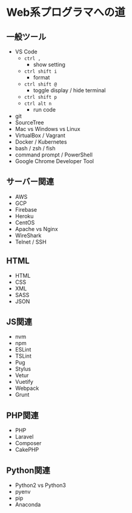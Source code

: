 # Web系プログラマへの道 

## 一般ツール

- VS Code
  - `ctrl ,`
    - show setting
  - `ctrl shift i`
    - format
  - `ctrl shift @`
    - toggle display / hide terminal
  - `ctrl shift p`
  - `ctrl alt n`
    - run code
- git
- SourceTree
- Mac vs Windows vs Linux
- VirtualBox / Vagrant
- Docker / Kubernetes
- bash / zsh / fish
- command prompt / PowerShell
- Google Chrome Developer Tool

## サーバー関連

- AWS
- GCP
- Firebase
- Heroku
- CentOS
- Apache vs Nginx
- WireShark
- Telnet / SSH

## HTML

- HTML
- CSS
- XML
- SASS
- JSON

## JS関連
- nvm
- npm
- ESLint
- TSLint
- Pug
- Stylus
- Vetur
- Vuetify
- Webpack
- Grunt

## PHP関連
- PHP
- Laravel
- Composer
- CakePHP


## Python関連

- Python2 vs Python3
- pyenv
- pip
- Anaconda
